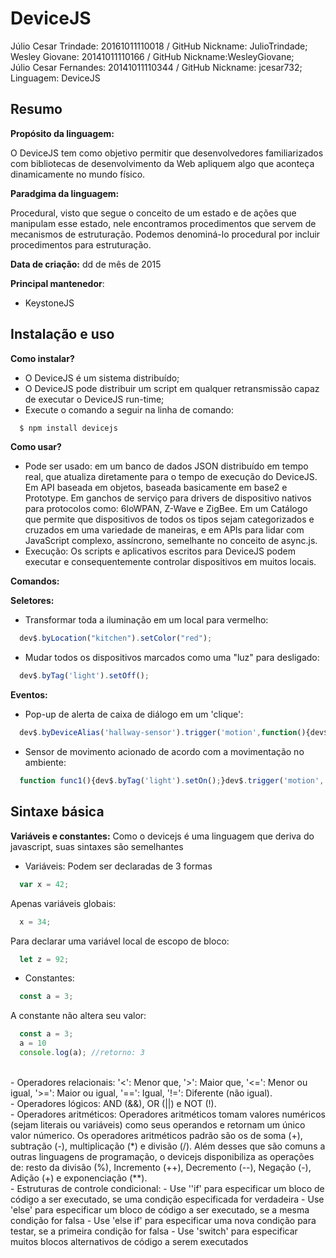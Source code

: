 # DeviceJS

Júlio Cesar Trindade: 20161011110018 / GitHub Nickname: JulioTrindade;<br/>
Wesley Giovane: 20141011110166 / GitHub Nickname:WesleyGiovane;<br/>
Júlio Cesar Fernandes: 20141011110344 / GitHub Nickname: jcesar732;<br/>
Linguagem: DeviceJS

## Resumo

**Propósito da linguagem:** 

O DeviceJS tem como objetivo permitir que desenvolvedores familiarizados com bibliotecas de desenvolvimento da Web apliquem algo que aconteça dinamicamente no mundo físico.

**Paradgima da linguagem:** 

Procedural, visto que segue o conceito de um estado e de ações que manipulam esse estado, nele encontramos procedimentos que servem de mecanismos de estruturação. Podemos denominá-lo procedural por incluir procedimentos para estruturação.

**Data de criação:**
dd de mês de 2015

**Principal mantenedor**: 
- KeystoneJS

## Instalação e uso

**Como instalar?**
- O DeviceJS é um sistema distribuído;
- O DeviceJS pode distribuir um script em qualquer retransmissão capaz de executar o DeviceJS run-time;
- Execute o comando a seguir na linha de comando:
```js
  $ npm install devicejs
```
**Como usar?**
- Pode ser usado: em um banco de dados JSON distribuído em tempo real, que atualiza diretamente para o tempo de execução do DeviceJS. Em API baseada em objetos, baseada basicamente em base2 e Prototype. Em ganchos de serviço para drivers de dispositivo nativos para protocolos como: 6loWPAN, Z-Wave e ZigBee. Em um Catálogo que permite que dispositivos de todos os tipos sejam categorizados e cruzados em uma variedade de maneiras, e em APIs para lidar com JavaScript complexo, assíncrono, semelhante no conceito de  async.js.
- Execução: Os scripts e aplicativos escritos para DeviceJS podem executar e consequentemente controlar dispositivos em muitos locais. 
   
**Comandos:**
   
**Seletores:**
- Transformar toda a iluminação em um local para vermelho:
```js
  dev$.byLocation("kitchen").setColor("red");
```
- Mudar todos os dispositivos marcados como uma "luz" para desligado:
```js
  dev$.byTag('light').setOff();
```
**Eventos:**
- Pop-up de alerta de caixa de diálogo em um 'clique':
```js
  dev$.byDeviceAlias('hallway-sensor').trigger('motion',function(){dev$.byLocation('hallway').setOn();});
```
- Sensor de movimento acionado de acordo com a movimentação no ambiente:
```js
  function func1(){dev$.byTag('light').setOn();}dev$.trigger('motion', func1);
```
## Sintaxe básica

**Variáveis e constantes:**
Como o devicejs é uma linguagem que deriva do javascript, suas sintaxes são semelhantes
- Variáveis: Podem ser declaradas de 3 formas
```js
  var x = 42;
```
Apenas variáveis globais:
```js
  x = 34;
```
Para declarar uma variável local de escopo de bloco:
```js
  let z = 92;
```
- Constantes: 
```js
  const a = 3;
```
A constante não altera seu valor:
```js
  const a = 3;
  a = 10
  console.log(a); //retorno: 3
```
<br/>
- Operadores relacionais:
'<': Menor que, '>': Maior que, '<=': Menor ou igual, '>=': Maior ou igual, '==': Igual, '!=': Diferente (não igual).
<br/>
- Operadores lógicos:
AND (&&), OR (||) e NOT (!).
<br/>
- Operadores aritméticos:
Operadores aritméticos tomam valores numéricos (sejam literais ou variáveis) como seus operandos e retornam um único valor númerico. Os operadores aritméticos padrão são os de soma (+), subtração (-), multiplicação (*) e divisão (/). Além desses que são comuns a outras linguagens de programação, o devicejs disponibiliza as operações de: resto da divisão (%), Incremento (++), Decremento (--), Negação (-), Adição (+) e exponenciação (**).
<br/>
- Estruturas de controle condicional:
- Use ''if' para especificar um bloco de código a ser executado, se uma condição especificada for verdadeira
- Use 'else' para especificar um bloco de código a ser executado, se a mesma condição for falsa
- Use 'else if' para especificar uma nova condição para testar, se a primeira condição for falsa
- Use 'switch' para especificar muitos blocos alternativos de código a serem executados

